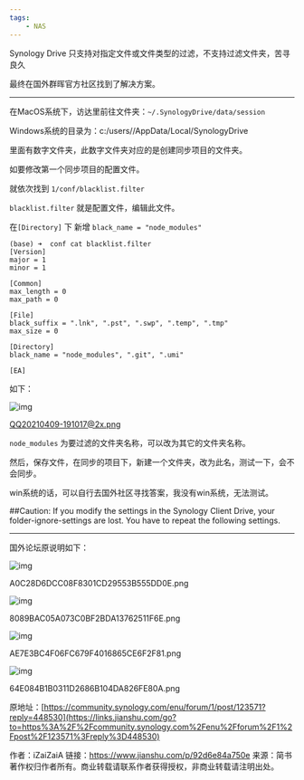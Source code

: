 ```yaml
---
tags:
    - NAS
---
```


Synology Drive 只支持对指定文件或文件类型的过滤，不支持过滤文件夹，苦寻良久

最终在国外群晖官方社区找到了解决方案。



------



在MacOS系统下，访达里前往文件夹：`~/.SynologyDrive/data/session`

Windows系统的目录为：c:/users/<username>/AppData/Local/SynologyDrive

里面有数字文件夹，此数字文件夹对应的是创建同步项目的文件夹。

如要修改第一个同步项目的配置文件。

就依次找到 `1/conf/blacklist.filter`

`blacklist.filter` 就是配置文件，编辑此文件。

在`[Directory]` 下 新增 `black_name = "node_modules"`

```
(base) ➜  conf cat blacklist.filter
[Version]
major = 1
minor = 1

[Common]
max_length = 0
max_path = 0

[File]
black_suffix = ".lnk", ".pst", ".swp", ".temp", ".tmp"
max_size = 0

[Directory]
black_name = "node_modules", ".git", ".umi"

[EA]

```



如下：

![img](https:////upload-images.jianshu.io/upload_images/12611915-7f6b20662cecf3fa.png?imageMogr2/auto-orient/strip|imageView2/2/w/924/format/webp)

QQ20210409-191017@2x.png

`node_modules` 为要过滤的文件夹名称，可以改为其它的文件夹名称。

然后，保存文件，在同步的项目下，新建一个文件夹，改为此名，测试一下，会不会同步。

win系统的话，可以自行去国外社区寻找答案，我没有win系统，无法测试。

##Caution: If you modify the settings in the Synology Client Drive, your folder-ignore-settings are lost. You have to repeat the following settings.

------


 国外论坛原说明如下：



![img](https:////upload-images.jianshu.io/upload_images/12611915-4d073c31f7f71da1.png?imageMogr2/auto-orient/strip|imageView2/2/w/1200/format/webp)

A0C28D6DCC08F8301CD29553B555DD0E.png

![img](https:////upload-images.jianshu.io/upload_images/12611915-173693ffe2a5ac84.png?imageMogr2/auto-orient/strip|imageView2/2/w/1200/format/webp)

8089BAC05A073C0BF2BDA13762511F6E.png

![img](https:////upload-images.jianshu.io/upload_images/12611915-d5ad3b32b66f0c27.png?imageMogr2/auto-orient/strip|imageView2/2/w/1200/format/webp)

AE7E3BC4F06FC679F4016865CE6F2F81.png

![img](https:////upload-images.jianshu.io/upload_images/12611915-086756d413b495b6.png?imageMogr2/auto-orient/strip|imageView2/2/w/884/format/webp)

64E084B1B0311D2686B104DA826FE80A.png

原地址：[https://community.synology.com/enu/forum/1/post/123571?reply=448530](https://links.jianshu.com/go?to=https%3A%2F%2Fcommunity.synology.com%2Fenu%2Fforum%2F1%2Fpost%2F123571%3Freply%3D448530)



作者：iZaiZaiA
链接：https://www.jianshu.com/p/92d6e84a750e
来源：简书
著作权归作者所有。商业转载请联系作者获得授权，非商业转载请注明出处。